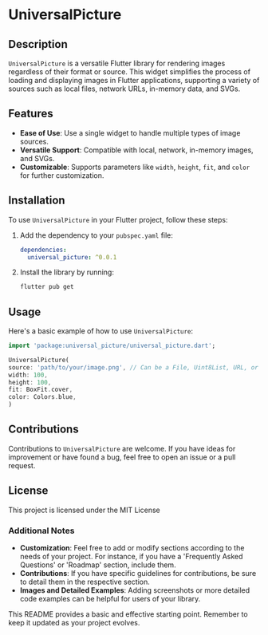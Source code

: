 # UniversalPicture

## Description

`UniversalPicture` is a versatile Flutter library for rendering images regardless of their format or source. This widget simplifies the process of loading and displaying images in Flutter applications, supporting a variety of sources such as local files, network URLs, in-memory data, and SVGs.

## Features

- **Ease of Use**: Use a single widget to handle multiple types of image sources.
- **Versatile Support**: Compatible with local, network, in-memory images, and SVGs.
- **Customizable**: Supports parameters like `width`, `height`, `fit`, and `color` for further customization.

## Installation

To use `UniversalPicture` in your Flutter project, follow these steps:

1. Add the dependency to your `pubspec.yaml` file:

   ```yaml
   dependencies:
     universal_picture: ^0.0.1
   ```

2. Install the library by running:

   ```bash
   flutter pub get
   ```

## Usage

Here's a basic example of how to use `UniversalPicture`:

```dart
import 'package:universal_picture/universal_picture.dart';

UniversalPicture(
source: 'path/to/your/image.png', // Can be a File, Uint8List, URL, or an asset
width: 100,
height: 100,
fit: BoxFit.cover,
color: Colors.blue,
)

```

## Contributions

Contributions to `UniversalPicture` are welcome. If you have ideas for improvement or have found a bug, feel free to open an issue or a pull request.

## License

This project is licensed under the MIT License

### Additional Notes

- **Customization**: Feel free to add or modify sections according to the needs of your project. For instance, if you have a 'Frequently Asked Questions' or 'Roadmap' section, include them.
- **Contributions**: If you have specific guidelines for contributions, be sure to detail them in the respective section.
- **Images and Detailed Examples**: Adding screenshots or more detailed code examples can be helpful for users of your library.

This README provides a basic and effective starting point. Remember to keep it updated as your project evolves.
